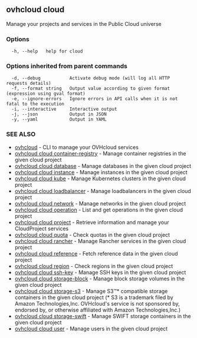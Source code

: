 ## ovhcloud cloud

Manage your projects and services in the Public Cloud universe

### Options

```
  -h, --help   help for cloud
```

### Options inherited from parent commands

```
  -d, --debug           Activate debug mode (will log all HTTP requests details)
  -f, --format string   Output value according to given format (expression using gval format)
  -e, --ignore-errors   Ignore errors in API calls when it is not fatal to the execution
  -i, --interactive     Interactive output
  -j, --json            Output in JSON
  -y, --yaml            Output in YAML
```

### SEE ALSO

* [ovhcloud](ovhcloud.md)	 - CLI to manage your OVHcloud services
* [ovhcloud cloud container-registry](ovhcloud_cloud_container-registry.md)	 - Manage container registries in the given cloud project
* [ovhcloud cloud database](ovhcloud_cloud_database.md)	 - Manage databases in the given cloud project
* [ovhcloud cloud instance](ovhcloud_cloud_instance.md)	 - Manage instances in the given cloud project
* [ovhcloud cloud kube](ovhcloud_cloud_kube.md)	 - Manage Kubernetes clusters in the given cloud project
* [ovhcloud cloud loadbalancer](ovhcloud_cloud_loadbalancer.md)	 - Manage loadbalancers in the given cloud project
* [ovhcloud cloud network](ovhcloud_cloud_network.md)	 - Manage networks in the given cloud project
* [ovhcloud cloud operation](ovhcloud_cloud_operation.md)	 - List and get operations in the given cloud project
* [ovhcloud cloud project](ovhcloud_cloud_project.md)	 - Retrieve information and manage your CloudProject services
* [ovhcloud cloud quota](ovhcloud_cloud_quota.md)	 - Check quotas in the given cloud project
* [ovhcloud cloud rancher](ovhcloud_cloud_rancher.md)	 - Manage Rancher services in the given cloud project
* [ovhcloud cloud reference](ovhcloud_cloud_reference.md)	 - Fetch reference data in the given cloud project
* [ovhcloud cloud region](ovhcloud_cloud_region.md)	 - Check regions in the given cloud project
* [ovhcloud cloud ssh-key](ovhcloud_cloud_ssh-key.md)	 - Manage SSH keys in the given cloud project
* [ovhcloud cloud storage-block](ovhcloud_cloud_storage-block.md)	 - Manage block storage volumes in the given cloud project
* [ovhcloud cloud storage-s3](ovhcloud_cloud_storage-s3.md)	 - Manage S3™* compatible storage containers in the given cloud project (* S3 is a trademark filed by Amazon Technologies,Inc. OVHcloud's service is not sponsored by, endorsed by, or otherwise affiliated with Amazon Technologies,Inc.)
* [ovhcloud cloud storage-swift](ovhcloud_cloud_storage-swift.md)	 - Manage SWIFT storage containers in the given cloud project
* [ovhcloud cloud user](ovhcloud_cloud_user.md)	 - Manage users in the given cloud project

